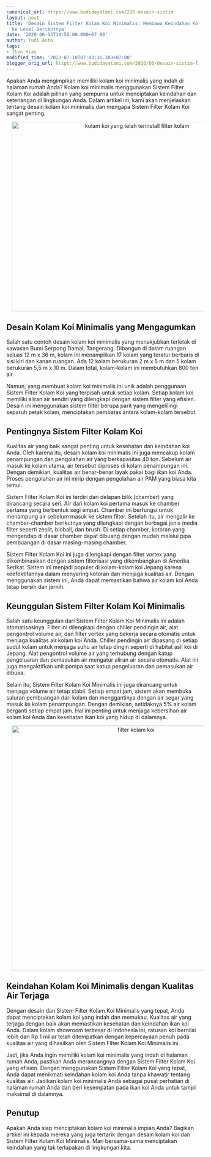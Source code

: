 ```yaml
---
canonical_url: https://www.budidayatani.com/220-desain-sistim
layout: post
title: 'Desain Sistem Filter Kolam Koi Minimalis: Membawa Keindahan Kolam Koi Anda
  ke Level Berikutnya'
date: '2020-06-13T14:56:00.000+07:00'
author: Yudi Anto
tags:
- Ikan Hias
modified_time: '2023-07-10T07:43:36.383+07:00'
blogger_orig_url: https://www.budidayatani.com/2020/06/desain-sistim-filter-kolam-koi-minimalis.html
---
```


<p>Apakah Anda mengimpikan memiliki kolam koi minimalis yang indah di halaman rumah Anda? Kolam koi minimalis menggunakan Sistem Filter Kolam Koi adalah pilihan yang sempurna untuk menciptakan keindahan dan ketenangan di lingkungan Anda. Dalam artikel ini, kami akan menjelaskan tentang desain kolam koi minimalis dan mengapa Sistem Filter Kolam Koi sangat penting.</p><div class="separator" style="clear: both; text-align: center;"><a href="https://blogger.googleusercontent.com/img/b/R29vZ2xl/AVvXsEjj0aXWbXmB38OSCyIHq4FPY2j68El1I0-bsmhepfwxkTyorrkRWLXPDl13cPYAqWhgctzcLqK9eTnNKhR_S9SFtt3FfTgqFaELm6k7lneybO_YDMQ4RAIN7SFHNkveGhpjaYn1yanbRQyw4aNJUeWYg-5Gaoof37pRMJdEZ7J5SK2JbQdkvNJ6wXh7ezhJ/s464/koi_2.jpg" imageanchor="1" style="margin-left: 1em; margin-right: 1em;"><img alt="kolam koi yang telah terinstall filter kolam" border="0" data-original-height="360" data-original-width="464" height="496" src="https://blogger.googleusercontent.com/img/b/R29vZ2xl/AVvXsEjj0aXWbXmB38OSCyIHq4FPY2j68El1I0-bsmhepfwxkTyorrkRWLXPDl13cPYAqWhgctzcLqK9eTnNKhR_S9SFtt3FfTgqFaELm6k7lneybO_YDMQ4RAIN7SFHNkveGhpjaYn1yanbRQyw4aNJUeWYg-5Gaoof37pRMJdEZ7J5SK2JbQdkvNJ6wXh7ezhJ/w640-h496/koi_2.jpg" width="640" /></a></div><h2>Desain Kolam Koi Minimalis yang Mengagumkan</h2><p>Salah satu contoh desain kolam koi minimalis yang menakjubkan terletak di kawasan Bumi Serpong Damai, Tangerang. Dibangun di dalam ruangan seluas 12 m x 36 m, kolam ini menampilkan 17 kolam yang teratur berbaris di sisi kiri dan kanan ruangan. Ada 12 kolam berukuran 2 m x 5 m dan 5 kolam berukuran 5,5 m x 10 m. Dalam total, kolam-kolam ini membutuhkan 800 ton air.</p><p>Namun, yang membuat kolam koi minimalis ini unik adalah penggunaan Sistem Filter Kolam Koi yang terpisah untuk setiap kolam. Setiap kolam koi memiliki aliran air sendiri yang dilengkapi dengan sistem filter yang efisien. Desain ini menggunakan sistem filter berupa parit yang mengelilingi separuh petak kolam, menciptakan pembatas antara kolam-kolam tersebut.</p><h2>Pentingnya Sistem Filter Kolam Koi</h2><p>Kualitas air yang baik sangat penting untuk kesehatan dan keindahan koi Anda. Oleh karena itu, desain kolam koi minimalis ini juga mencakup kolam penampungan dan pengolahan air yang berkapasitas 40 ton. Sebelum air masuk ke kolam utama, air tersebut diproses di kolam penampungan ini. Dengan demikian, kualitas air benar-benar layak pakai bagi ikan koi Anda. Proses pengolahan air ini mirip dengan pengolahan air PAM yang biasa kita temui.</p><p>Sistem Filter Kolam Koi ini terdiri dari delapan bilik (chamber) yang dirancang secara seri. Air dari kolam koi pertama masuk ke chamber pertama yang berbentuk segi empat. Chamber ini berfungsi untuk menampung air sebelum masuk ke sistem filter. Setelah itu, air mengalir ke chamber-chamber berikutnya yang dilengkapi dengan berbagai jenis media filter seperti zeolit, bioball, dan brush. Di setiap chamber, kotoran yang mengendap di dasar chamber dapat dibuang dengan mudah melalui pipa pembuangan di dasar masing-masing chamber.</p><p>Sistem Filter Kolam Koi ini juga dilengkapi dengan filter vortex yang dikombinasikan dengan sistem filterisasi yang dikembangkan di Amerika Serikat. Sistem ini menjadi populer di kolam-kolam koi Jepang karena keefektifannya dalam menyaring kotoran dan menjaga kualitas air. Dengan menggunakan sistem ini, Anda dapat memastikan bahwa air kolam koi Anda tetap bersih dan jernih.</p><h2>Keunggulan Sistem Filter Kolam Koi Minimalis</h2><p>Salah satu keunggulan dari Sistem Filter Kolam Koi Minimalis ini adalah otomatisasinya. Filter ini dilengkapi dengan chiller pendingin air, alat pengontrol volume air, dan filter vortex yang bekerja secara otomatis untuk menjaga kualitas air kolam koi Anda. Chiller pendingin air dipasang di setiap sudut kolam untuk menjaga suhu air tetap dingin seperti di habitat asli koi di Jepang. Alat pengontrol volume air yang terhubung dengan katup pengeluaran dan pemasukan air mengatur aliran air secara otomatis. Alat ini juga mengaktifkan unit pompa saat katup pengeluaran dan pemasukan air dibuka.</p><p>Selain itu, Sistem Filter Kolam Koi Minimalis ini juga dirancang untuk menjaga volume air tetap stabil. Setiap empat jam, sistem akan membuka saluran pembuangan dari kolam dan menggantinya dengan air segar yang masuk ke kolam penampungan. Dengan demikian, setidaknya 5% air kolam berganti setiap empat jam. Hal ini penting untuk menjaga kebersihan air kolam koi Anda dan kesehatan ikan koi yang hidup di dalamnya.</p><div class="separator" style="clear: both; text-align: center;"><a href="https://blogger.googleusercontent.com/img/b/R29vZ2xl/AVvXsEjpgUbnxzJ0rq8XP6CfY5OfKhl0lsgWnTPlD11mx3lmnEK_NBM-J81muMTvdJegvd90JxkkOyRo27sn5hPA9vmdzwlt4I0hPyZQc4V_ifO-uKKTKqySykLx4AA9ZMYZgoWxvBC2Jhh6qp7fBTIsDGHRQQvXAd2Y4A2EK70fLf9sGQALUyq9wD_YRj9DGHJt/s440/kolamkoi.jpg" imageanchor="1" style="margin-left: 1em; margin-right: 1em;"><img alt="filter kolam koi" border="0" data-original-height="440" data-original-width="436" height="640" src="https://blogger.googleusercontent.com/img/b/R29vZ2xl/AVvXsEjpgUbnxzJ0rq8XP6CfY5OfKhl0lsgWnTPlD11mx3lmnEK_NBM-J81muMTvdJegvd90JxkkOyRo27sn5hPA9vmdzwlt4I0hPyZQc4V_ifO-uKKTKqySykLx4AA9ZMYZgoWxvBC2Jhh6qp7fBTIsDGHRQQvXAd2Y4A2EK70fLf9sGQALUyq9wD_YRj9DGHJt/w634-h640/kolamkoi.jpg" width="634" /></a></div><h2>Keindahan Kolam Koi Minimalis dengan Kualitas Air Terjaga</h2><p>Dengan desain dan Sistem Filter Kolam Koi Minimalis yang tepat, Anda dapat menciptakan kolam koi yang indah dan memukau. Kualitas air yang terjaga dengan baik akan memastikan kesehatan dan keindahan ikan koi Anda. Dalam kolam showroom terbesar di Indonesia ini, ratusan koi bernilai lebih dari Rp 1 miliar telah ditempatkan dengan kepercayaan penuh pada kualitas air yang dihasilkan oleh Sistem Filter Kolam Koi Minimalis ini.</p><p>Jadi, jika Anda ingin memiliki kolam koi minimalis yang indah di halaman rumah Anda, pastikan Anda merancangnya dengan Sistem Filter Kolam Koi yang efisien. Dengan menggunakan Sistem Filter Kolam Koi yang tepat, Anda dapat menikmati keindahan kolam koi Anda tanpa khawatir tentang kualitas air. Jadikan kolam koi minimalis Anda sebagai pusat perhatian di halaman rumah Anda dan beri kesempatan pada ikan koi Anda untuk tampil maksimal di dalamnya.</p><h2>Penutup</h2><p>Apakah Anda siap menciptakan kolam koi minimalis impian Anda? Bagikan artikel ini kepada mereka yang juga tertarik dengan desain kolam koi dan Sistem Filter Kolam Koi Minimalis. Mari bersama-sama menciptakan keindahan yang tak terlupakan di lingkungan kita.</p>